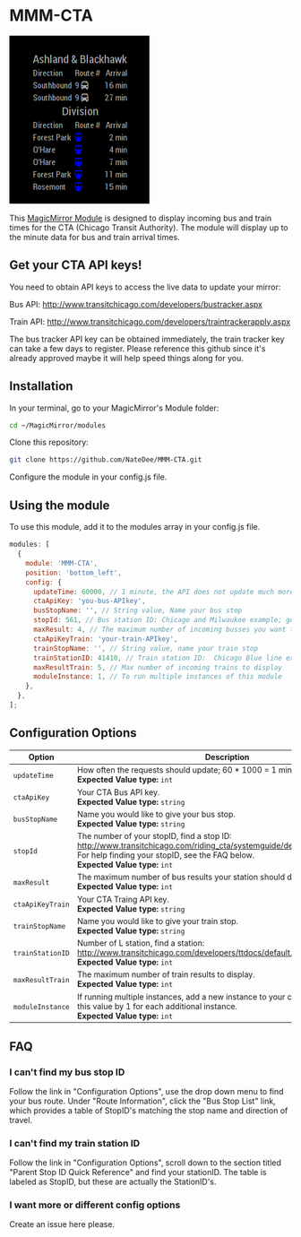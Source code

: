 # MMM-CTA

![Example of MMM-CTA](./screenshots/MMM-CTA.png)

This [MagicMirror Module][mm] is designed to display incoming bus and train times for the CTA (Chicago Transit Authority).  The module will display up to the minute data for bus and train arrival times.

## Get your CTA API keys!

You need to obtain API keys to access the live data to update your mirror:

Bus API:  http://www.transitchicago.com/developers/bustracker.aspx

Train API:  http://www.transitchicago.com/developers/traintrackerapply.aspx

The bus tracker API key can be obtained immediately, the train tracker key can take a few days to register.  Please reference this github since it's already approved maybe it will help speed things along for you.

## Installation

In your terminal, go to your MagicMirror's Module folder:

```bash
cd ~/MagicMirror/modules
```
Clone this repository:
```bash
git clone https://github.com/NateDee/MMM-CTA.git
```
Configure the module in your config.js file.


## Using the module

To use this module, add it to the modules array in your config.js file.

```js
modules: [
  {
    module: 'MMM-CTA',
    position: 'bottom_left',
    config: {
      updateTime: 60000, // 1 minute, the API does not update much more often so going below this is unnecessary
      ctaApiKey: 'you-bus-APIkey',
      busStopName: '', // String value, Name your bus stop
      stopId: 561, // Bus station ID: Chicago and Milwaukee example; go to http://www.transitchicago.com/riding_cta/systemguide/default.aspx to find your stop ID
      maxResult: 4, // The maximum number of incoming busses you want to display for bus stops
      ctaApiKeyTrain: 'your-train-APIkey',
      trainStopName: '', // String value, name your train stop
      trainStationID: 41410, // Train station ID:  Chicago Blue line example; http://www.transitchicago.com/developers/ttdocs/default.aspx#_Toc296199909
      maxResultTrain: 5, // Max number of incoming trains to display
      moduleInstance: 1, // To run multiple instances of this module
    },
  },
];
```

## Configuration Options

| Option           | Description                                                                                                                                                                                              |
| ---------------- | -------------------------------------------------------------------------------------------------------------------------------------------------------------------------------------------------------- |
| `updateTime`     | How often the requests should update; 60 * 1000 = 1 minute.<br/>**Expected Value type:** `int`                                                                                                           |
| `ctaApiKey`      | Your CTA Bus API key.<br/>**Expected Value type:** `string`                                                                                                                                              |
| `busStopName`    | Name you would like to give your bus stop.<br/>**Expected Value type:** `string`                                                                                                                         |
| `stopId`         | The number of your stopID, find a stop ID:<br/>http://www.transitchicago.com/riding_cta/systemguide/default.aspx<br/>For help finding your stopID, see the FAQ below.<br/>**Expected Value type:** `int` |
| `maxResult`      | The maximum number of bus results your station should display.<br/>**Expected Value type:** `int`                                                                                                        |
| `ctaApiKeyTrain` | Your CTA Traing API key.<br/>**Expected Value type:** `string`                                                                                                                                           |
| `trainStopName`  | Name you would like to give your train stop.<br/>**Expected Value type:** `string`                                                                                                                       |
| `trainStationID` | Number of L station, find a station:<br/>http://www.transitchicago.com/developers/ttdocs/default.aspx#_Toc296199909<br/>**Expected Value type:** `int`                                                   |
| `maxResultTrain` | The maximum number of train results to display.<br/>**Expected Value type:** `int`                                                                                                                       |
| `moduleInstance` | If running multiple instances, add a new instance to your config.js and increment this value by 1 for each additional instance.<br/>**Expected Value type:** `int`                                       |


## FAQ

### I can't find my bus stop ID

Follow the link in "Configuration Options", use the drop down menu to find your bus route.  Under "Route Information", click the "Bus Stop List" link, which provides a table of StopID's matching the stop name and direction of travel.

### I can't find my train station ID

Follow the link in "Configuration Options", scroll down to the section titled "Parent Stop ID Quick Reference" and find your stationID.  The table is labeled as StopID, but these are actually the StationID's.

### I want more or different config options

Create an issue here please.

[mm]: https://github.com/MichMich/MagicMirror
